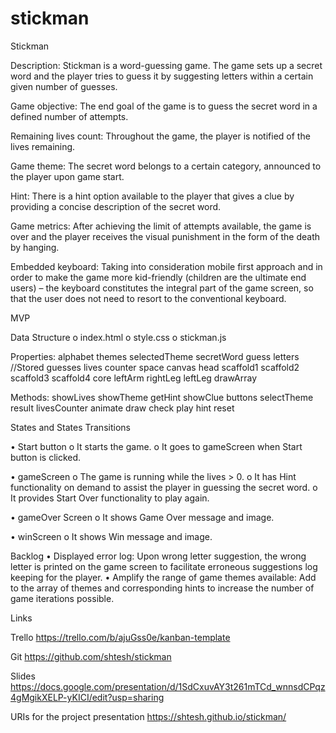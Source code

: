 # stickman
Stickman

Description: Stickman is a word-guessing game. The game sets up a secret word and the player tries to guess it by suggesting letters within a certain given number of guesses.

Game objective: The end goal of the game is to guess the secret word in a defined number of attempts.

Remaining lives count: Throughout the game, the player is notified of the lives remaining. 

Game theme: The secret word belongs to a certain category, announced to the player upon game start.

Hint: There is a hint option available to the player that gives a clue by providing a concise description of the secret word.

Game metrics: After achieving the limit of attempts available, the game is over and the player receives the visual punishment in the form of the death by hanging.

Embedded keyboard: Taking into consideration mobile first approach and in order to make the game more kid-friendly (children are the ultimate end users) – the keyboard constitutes the integral part of the game screen, so that the user does not need to resort to the conventional keyboard.

MVP

Data Structure
o	index.html
o	style.css
o	stickman.js

Properties:
alphabet
themes
selectedTheme
secretWord
guess
letters //Stored guesses
lives
counter
space
canvas
head
scaffold1
scaffold2
scaffold3
scaffold4
core
leftArm
rightLeg
leftLeg
drawArray

Methods:
showLives
showTheme
getHint
showClue
buttons
selectTheme
result 
livesCounter 
animate
draw
check
play
hint
reset

States and States Transitions

•	Start button
o	It starts the game. 
o	It goes to gameScreen when Start button is clicked.

•	gameScreen 
o	The game is running while the lives > 0.
o	It has Hint functionality on demand to assist the player in guessing the secret word.
o	It provides Start Over functionality to play again.

•	gameOver Screen
o	It shows Game Over message and image.

•	winScreen 
o	It shows Win message and image.

Backlog
•	Displayed error log: Upon wrong letter suggestion, the wrong letter is printed on the game screen to facilitate erroneous suggestions log keeping for the player.
•	Amplify the range of game themes available: Add to the array of themes and corresponding hints to increase the number of game iterations possible.

Links

Trello https://trello.com/b/ajuGss0e/kanban-template

Git https://github.com/shtesh/stickman

Slides https://docs.google.com/presentation/d/1SdCxuvAY3t261mTCd_wnnsdCPqz4gMgikXELP-yKICI/edit?usp=sharing

URIs for the project presentation https://shtesh.github.io/stickman/
